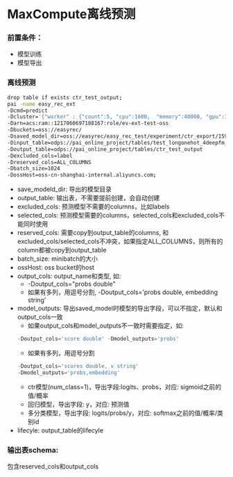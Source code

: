 # MaxCompute离线预测

### 前置条件：

- 模型训练
- 模型导出

### 离线预测

```bash
drop table if exists ctr_test_output;
pai -name easy_rec_ext
-Dcmd=predict
-Dcluster='{"worker" : {"count":5, "cpu":1600,  "memory":40000, "gpu":100}}'
-Darn=acs:ram::1217060697188167:role/ev-ext-test-oss
-Dbuckets=oss://easyrec/
-Dsaved_model_dir=oss://easyrec/easy_rec_test/experiment/ctr_export/1597299619
-Dinput_table=odps://pai_online_project/tables/test_longonehot_4deepfm_20
-Doutput_table=odps://pai_online_project/tables/ctr_test_output
-Dexcluded_cols=label
-Dreserved_cols=ALL_COLUMNS
-Dbatch_size=1024
-DossHost=oss-cn-shanghai-internal.aliyuncs.com;
```

- save\_modeld\_dir: 导出的模型目录
- output\_table: 输出表，不需要提前创建，会自动创建
- excluded\_cols: 预测模型不需要的columns，比如labels
- selected\_cols: 预测模型需要的columns，selected\_cols和excluded\_cols不能同时使用
- reserved\_cols: 需要copy到output\_table的columns, 和excluded\_cols/selected\_cols不冲突，如果指定ALL\_COLUMNS，则所有的column都被copy到output\_table
- batch\_size: minibatch的大小
- ossHost: oss bucket的host
- output\_cols: output\_name和类型, 如:
  - \-Doutput\_cols="probs double"
  - 如果有多列，用逗号分割, -Doutput\_cols='probs double, embedding string'
- model\_outputs: 导出saved\_model时模型的导出字段，可以不指定，默认和output\_cols一致
  - 如果output\_cols和model\_outputs不一致时需要指定，如:
  ```sql
  -Doutput_cols='score double' -Dmodel_outputs='probs'
  ```
  - 如果有多列，用逗号分割
  ```sql
  -Doutput_cols='scores double, v string'
  -Dmodel_outputs='probs,embedding'
  ```
  - ctr模型(num\_class=1)，导出字段:logits、probs，对应: sigmoid之前的值/概率
  - 回归模型，导出字段: y，对应: 预测值
  - 多分类模型，导出字段: logits/probs/y，对应: softmax之前的值/概率/类别id
- lifecyle: output\_table的lifecyle

### 输出表schema:

包含reserved\_cols和output\_cols
